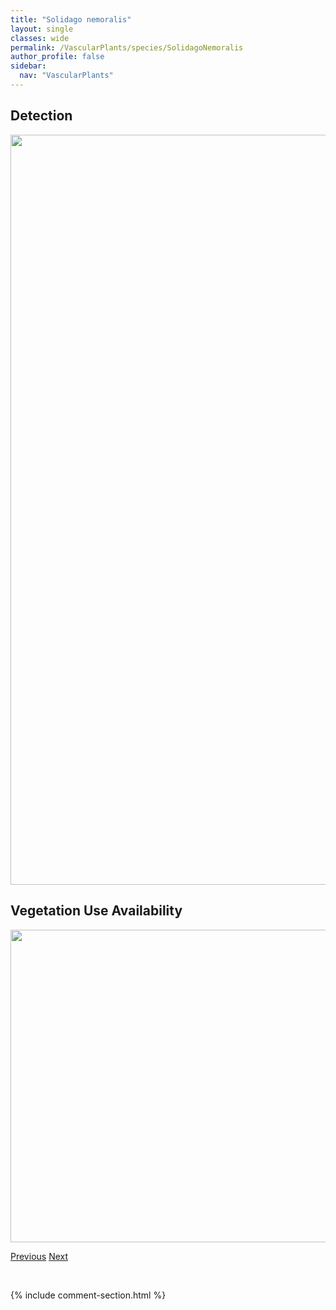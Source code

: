 ```yaml
---
title: "Solidago nemoralis"
layout: single
classes: wide
permalink: /VascularPlants/species/SolidagoNemoralis
author_profile: false
sidebar:
  nav: "VascularPlants"
---
```


<h2>Detection</h2>

<a href="https://drive.google.com/uc?export=view&id=1OhFkC78k_1-vjefbzMrefnd7q7toNqzW">
<img src="https://drive.google.com/uc?export=view&id=1OhFkC78k_1-vjefbzMrefnd7q7toNqzW" height = "1200" width = "800">
</a>


<h2>Vegetation Use Availability</h2>

<a href="https://drive.google.com/uc?export=view&id=1pBNpZaMUqcJeuGk_sMRRd6UJW4qyj7um">
<img src="https://drive.google.com/uc?export=view&id=1pBNpZaMUqcJeuGk_sMRRd6UJW4qyj7um" height = "500" width = "1000">
</a>


<a href="/DevelopmentWebsite/VascularPlants/species/SolidagoMultiradiata" class="pagination--pager" title="Alpine Goldenrod">Previous</a> <a href="/DevelopmentWebsite/VascularPlants/species/SolidagoRigida" class="pagination--pager" title="Stiff Goldenrod">Next</a>

<p>&nbsp;</p>

{% include comment-section.html %}
